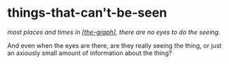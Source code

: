 # things-that-can't-be-seen

_most places and times in [[the-graph]], there are no eyes to do the seeing._

And even when the eyes are there, are they really seeing the thing, or just an axiously small amount of information about the thing?

[//begin]: # "Autogenerated link references for markdown compatibility"
[the-graph]: the-graph "the-graph"
[//end]: # "Autogenerated link references"